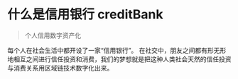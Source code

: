 
#  什么是信用银行 creditBank

> 个人信用数字资产化

每个人在社会生活中都开设了一家“信用银行”。
在社交中，朋友之间都有形无形地相互之间进行信任投资和消费，我们的梦想就是把这种人类社会天然的信任投资与消费关系用区域链技术数字化出来。









